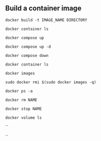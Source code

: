 ## Build a container image

`docker build -t IMAGE_NAME DIRECTORY`

`docker container ls`

`docker compose up`

`docker compose up -d`

`docker compose down`

`docker container ls`

`docker images`

`sudo docker rmi $(sudo docker images -q)`

`docker ps -a`

`docker rm NAME`

`docker stop NAME`

`docker volume ls`

``

``

